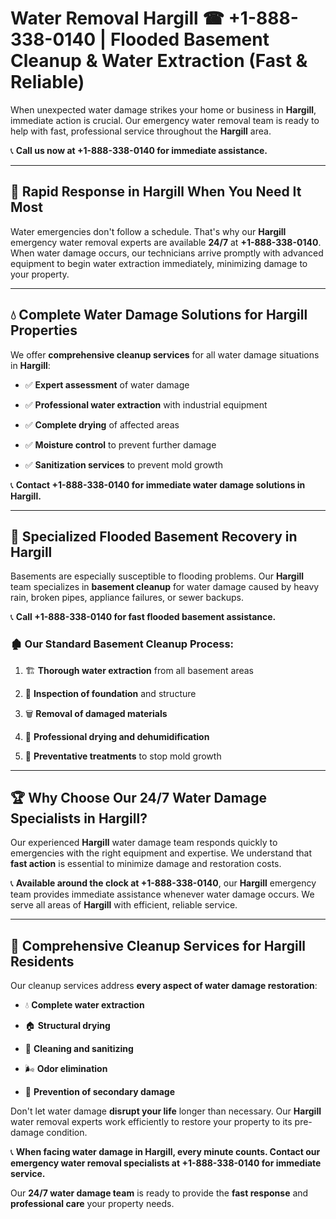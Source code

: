 # Water Removal Hargill ☎ +1-888-338-0140 | Flooded Basement Cleanup & Water Extraction (Fast & Reliable)

When unexpected water damage strikes your home or business in **Hargill**, immediate action is crucial. Our emergency water removal team is ready to help with fast, professional service throughout the **Hargill** area. 

📞 **Call us now at +1-888-338-0140 for immediate assistance.**
---
## 🚀 Rapid Response in Hargill When You Need It Most
Water emergencies don't follow a schedule. That's why our **Hargill** emergency water removal experts are available **24/7** at **+1-888-338-0140**. When water damage occurs, our technicians arrive promptly with advanced equipment to begin water extraction immediately, minimizing damage to your property.
---
## 💧 Complete Water Damage Solutions for Hargill Properties
We offer **comprehensive cleanup services** for all water damage situations in **Hargill**:
- ✅ **Expert assessment** of water damage  
- ✅ **Professional water extraction** with industrial equipment  
- ✅ **Complete drying** of affected areas  
- ✅ **Moisture control** to prevent further damage  
- ✅ **Sanitization services** to prevent mold growth  
📞 **Contact +1-888-338-0140 for immediate water damage solutions in Hargill.**
---
## 🌊 Specialized Flooded Basement Recovery in Hargill
Basements are especially susceptible to flooding problems. Our **Hargill** team specializes in **basement cleanup** for water damage caused by heavy rain, broken pipes, appliance failures, or sewer backups. 
📞 **Call +1-888-338-0140 for fast flooded basement assistance.**
### 🏚️ Our Standard Basement Cleanup Process:
1. 🏗️ **Thorough water extraction** from all basement areas  
2. 🔎 **Inspection of foundation** and structure  
3. 🗑️ **Removal of damaged materials**  
4. 💨 **Professional drying and dehumidification**  
5. 🚫 **Preventative treatments** to stop mold growth  
---
## 🏆 Why Choose Our 24/7 Water Damage Specialists in Hargill?
Our experienced **Hargill** water damage team responds quickly to emergencies with the right equipment and expertise. We understand that **fast action** is essential to minimize damage and restoration costs.
📞 **Available around the clock at +1-888-338-0140**, our **Hargill** emergency team provides immediate assistance whenever water damage occurs. We serve all areas of **Hargill** with efficient, reliable service.
---
## 🧹 Comprehensive Cleanup Services for Hargill Residents
Our cleanup services address **every aspect of water damage restoration**:
- 💧 **Complete water extraction**  
- 🏠 **Structural drying**  
- 🧼 **Cleaning and sanitizing**  
- 🌬️ **Odor elimination**  
- 🚫 **Prevention of secondary damage**  
Don't let water damage **disrupt your life** longer than necessary. Our **Hargill** water removal experts work efficiently to restore your property to its pre-damage condition.
📞 **When facing water damage in Hargill, every minute counts. Contact our emergency water removal specialists at +1-888-338-0140 for immediate service.**
Our **24/7 water damage team** is ready to provide the **fast response** and **professional care** your property needs.
